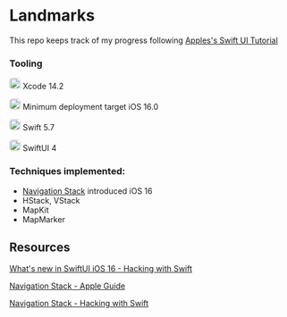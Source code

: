 # Landmarks

This repo keeps track of my progress following [Apples's Swift UI Tutorial](https://developer.apple.com/tutorials/swiftui/creating-and-combining-views)

### Tooling

<img src="https://developer.apple.com/assets/elements/icons/xcode-cloud/xcode-cloud-128x128_2x.png" width="20" style="border-radius: 25%"> Xcode 14.2

<img src="https://developer.apple.com/assets/elements/icons/ios-16-num/ios-16-num-96x96_2x.png" width="20" style="border-radius: 25%"> Minimum deployment target iOS 16.0

<img src="https://developer.apple.com/swift/images/swift-og.png" width="20" style="border-radius: 25%"> Swift 5.7

<img src="https://developer.apple.com/assets/elements/icons/swiftui/swiftui-96x96_2x.png" width="20" style="border-radius: 25%"> SwiftUI 4


### Techniques implemented:

- [Navigation Stack]((https://developer.apple.com/tutorials/app-dev-training/creating-a-navigation-hierarchy)
) introduced iOS 16
- HStack, VStack
- MapKit
- MapMarker


## Resources

[What's new in SwiftUI iOS 16  - Hacking with Swift ](https://www.hackingwithswift.com/articles/250/whats-new-in-swiftui-for-ios-16 )

[Navigation Stack - Apple Guide](https://developer.apple.com/tutorials/app-dev-training/creating-a-navigation-hierarchy)

[Navigation Stack - Hacking with Swift](https://www.hackingwithswift.com/quick-start/swiftui/how-to-use-programmatic-navigation-in-swiftui)
